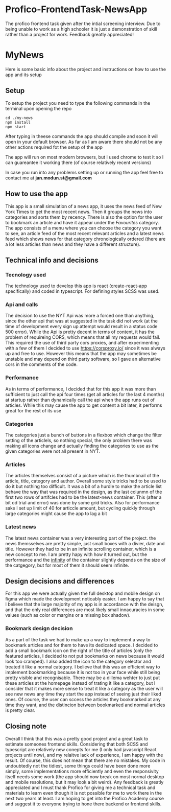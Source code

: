 # Profico-FrontendTask-NewsApp
The profico frontend task given after the intial screening interview. Due to being unable to work as a high schooler it is just a demonstration of skill rather than a project for work. Feedback greatly appreciated!
<h1>MyNews</h1>
<p>Here is some basic info about the project and instructions on how to use the app and its setup<p>
<h2>Setup</h2>
<p>To setup the project you need to type the following commands in the terminal upon opening the repo</p>
<pre>
<code>cd ./my-news</code>
<code>npm install</code>
<code>npm start</code>
</pre >
<p>After typing in theese commands the app should compile and soon it will open in your default browser. As far as I am aware there should not be any other actions required fot the setup of the app</p>
<p>The app will run on most modern browsers, but I used chrome to test it so I can guareantee it working there (of course relatively recent versions)</p>
<p>In case you run into any problems setting up or running the app feel free to contact me at <b>jan.modun.st@gmail.com</b></p>
<h2>How to use the app</h2>
<p>This app is a small simulation of a news app, it uses the news feed of New York Times to get the most recent news. Then it groups the news into categories and sorts them by recency. There is also the option for the user to bookmark an article and have it appear under the <i>Favourites</i> category. The app consists of a menu where you can choose the category you want to see, an article feed of the most recent relevant articles and a latest news feed which shows news for that category chronologically ordered (there are a lot less articles than news and they have a different structure).
<h2>Technical info and decisions</h2>
<h3>Tecnology used</h3>
<p>The technology used to develop this app is react (create-react-app specifically) and coded in typescript. For defining styles SCSS was used.
<h3>Api and calls</h3>
<p>The decision to use the NYT Api was more a forced one than anything, since the other api that was at suggested in the task did not work (at the time of development every sign up attempt would result in a status code 500 error). While the Api is pretty decent in terms of content, it has the problem of requireing CORS, which means that all my requests would fail. This required the use of third party cors proxies, and after experimenting with a few of them I decided to use <a href="https://corsproxy.io/">https://corsproxy.io/</a> since it was always up and free to use. However this means that the app may sometimes be unstable and may depend on third party software, so I gave an alternative cors in the comments of the code.
<h3>Performance</h3>
<p>As in terms of performance, I decided that for this app it was more than sufficient to just call the api four times (get all articles for the last 4 months) at startup rather than dynamically call the api when the app runs out of articles. While this may cause the app to get content a bit later, it performs great for the rest of its use</p>
<p>
<h3>Categories</h3>
The categories just a bunch of buttons in a flexbox which change the filter setting of the articlels, so nothing special, the only problem there was making all icons change and actually finding the categories to use as the given categories were not all present in NYT.
</p>
<h3>Articles</h2>
<p>The articles themselves consist of a picture which is the thumbnail of the article, title, category and author. Overall some style tricks had to be used to do it but nothing too difficult. It was a bit of a hurdle to make the article list behave the way that was required in the design, as the last colunmn of the first two rows of artifcles had to be the latest-news container. This (after a bit od trial and error) was done by some grid tricks. Also for performance sake I set up  limit of 40 for articcle amount, but cycling quickly through large categories might cause the app to lag a bit</p>
<h3>Latest news</h3>
The latest news container was a very interesting part of the project. the news themsselves are pretty simple, just small boxes with a divier, date and title. However they had to be in an infinite scrolling container, which is a new concept to me. I am pretty hapy with how it turned out, but the performance and the <u>infinity</u> of the container slightly depends on the size of the catgegory, but for most of them it should seem infinite.
<h2>Design decisions and differences</h2>
<p>For this app we were actually given the full desktop and mobile design on figma which made the development noticably easier. I am happy to say that I believe that the large majority of my app is in accordance with the deisgn, and that the only real differences are most likely small innacuracies in some values (such as color or margins or a missing box shadow).
<h3>Bookmark design decision</h3>
As a part of the task we had to make up a way to implement a way to bookmark articles and for them to have its dedicated space. I decided to add a small bookmark icon on the right of the title of articles (only the featured articles, I decided to not put bookmarks on news because it would look too cramped). I also added the icon to the category selector and treated it like a normal category. I believe that this was an efficient way to implement bookmarking because it is not too in your face while still being pretty visible and recognisable. There may be a dillema wehter to just put these articles at the homepage instead of trating it like a category, but I consider that it makes more sense to treat it like a category as the user will see new news any time they start the app instead of seeing just their liked ones. Of course, the user can sccess the articles they bookmarked at any time they want, and the distincion between bookmarked and normal articles is pretty clear.
<h2>Closing note</h2>
<p>Overall I think that this was a pretty good project and a great task to estimate someones frontend skills. Considering that both SCSS and typescript are relatively new conepts for me (I only had javascript React projects until now), and my relaitve lack of experience, I am happy with the result. Of course, this does not mean that there are no mistakes. My code in undoubtedly not the tidiest, some things could have been done more simply, some implementations more efficiently and even the responsivity itself needs some work (the app should now break on most normal desktop and mobile resolutions, but it may look a bit weird). Any feedback is greatly appreciated and I must thank Profico for giving me a technical task and materials to learn even though it is not possible for me to work there in the next two years at least. I am hoping to get into the Profico Academy course and suggest it to everyone trying to hone there backend or frontend skills.
